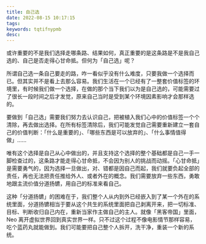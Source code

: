 ```yaml
---
title: 自己选
date: 2022-08-15 10:17:15
tags:
keywords: tqtifnypmb
desc:
---
```


或许重要的不是我们选择走哪条路、结果如何，真正重要的是这条路是不是我自己选的、自己是否走得心甘命抵。但何为「自己选」呢？

所谓自己选一条自己要走的路，咋一看似乎没有什么难度，只要我做一个选择而已。但其实并不是看上去那么容易。我们生活在一个已经有了一整套价值标签的环境里，有时候我们做一个选择，在做的那个当下我们以为是自己选的，可能需要过了很长一段时间之后才发觉，原来自己当时是受到某个环境因素影响才会那样选的。

要做到「自己选」需要我们努力去认识自己，把被植入我们心中的价值标签一个个清除，再去做出选择。在所有标签清除后，我们可能发觉自己需要重新建立一套自己的价值判断：「什么是重要的」、「哪些东西是可以放弃的」、「什么事情值得做」……

唯有这个选择是自己从心中做出的，并且支持这个选择的整个基础都是自己一手一脚检查过的，这条路才能走得心甘命抵，不会因为别人的挑战而动摇。「心甘命抵」是需要勇气的，因为选择一旦做出，对、错都是因自己而起，我们就要负起全部的责任，再也无法把责任推给外人、或者外在的概念。我们需要放弃一些东西，勇敢地跟主流价值分道扬镳，用自己的标准来看自己。

这种「分道扬镳」的困难在于，我们整个人从内到外已经嵌入到了某一个外在的系统里面，分道扬镳相当于要从这个共生的系统里面把自己剥离开来，把一切标准、目标、判断收归自己内在，重新当家作主做自己的主人。就像「黑客帝国」里面，Neo 离开虚拟世界回到真实世界一样。只不过这个过程不像电影情节那样容易，吃个蓝药丸就能做到。我们可能要把自己整个人拆开，洗干净，重装一个新的系统。